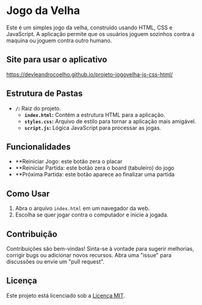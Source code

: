# Jogo da Velha

Este é um simples jogo da velha, construído usando HTML, CSS e JavaScript. 
A aplicação permite que os usuários joguem sozinhos contra a maquina ou joguem contra outro humano.

## Site para usar o aplicativo
https://devleandrocoelho.github.io/projeto-jogovelha-js-css-html/

## Estrutura de Pastas

- **`/`:** Raiz do projeto.
  - **`index.html`:** Contém a estrutura HTML para a aplicação.
  - **`styles.css`:** Arquivo de estilo para tornar a aplicação mais amigável.
  - **`script.js`:** Lógica JavaScript para processar as jogas.

## Funcionalidades

- **Reiniciar Jogo: este botão zera o placar
- **Reiniciar Partida: este botão zera o board (tabuleiro) do jogo
- **Próxima Partida: este botão aparece ao finalizar uma partida

## Como Usar

1. Abra o arquivo `index.html` em um navegador da web.
2. Escolha se quer jogar contra o computador e inicie a jogada. 

## Contribuição

Contribuições são bem-vindas! Sinta-se à vontade para sugerir melhorias, corrigir bugs ou adicionar novos recursos. Abra uma "issue" para discussões ou envie um "pull request".

## Licença

Este projeto está licenciado sob a [Licença MIT](LICENSE).

